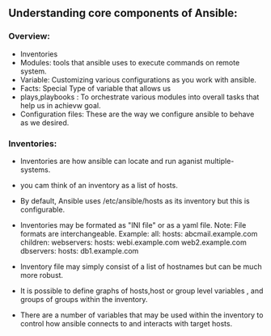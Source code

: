 ## Understanding core components of Ansible:

### Overview:
- Inventories
- Modules: tools that ansible uses to execute commands on remote system.
- Variable: Customizing various configurations as you work with ansible.
- Facts: Special Type of variable that allows us 
- plays,playbooks : To orchestrate various modules into overall tasks that help us in achievw goal.
- Configuration files: These are the way we configure ansible to behave as we desired.

### Inventories:
- Inventories are how ansible can locate and run aganist multiple-systems.
- you cam think of an inventory as a list of hosts.
- By default, Ansible uses /etc/ansible/hosts as its inventory but this is configurable.
- Inventories may be formated as "INI file" or as a yaml file. Note: File formats are interchangeable.
Example:
  all:
   hosts:
    abcmail.example.com
   children:
    webservers:
     hosts:
      webi.example.com
      web2.example.com
    dbservers:
     hosts:
      db1.example.com
      
- Inventory file may simply consist of a list of hostnames but can be much more robust.
- It is possible to define graphs of hosts,host or group level variables , and groups of groups within the inventory.
- There are a number of variables that may be used within the inventory to control how ansible connects to and interacts with target hosts.




      
